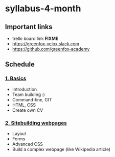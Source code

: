 # syllabus-4-month

## Important links
- trello board link __FIXME__
- https://greenfox-velox.slack.com
- https://github.com/greenfox-academy

## Schedule

### [1. Basics](week-01/)
- Introduction
- Team building :)
- Command-line, GIT
- HTML, CSS
- Create own CV


### [2. Sitebuilding webpages](week-02/)
- Layout
- Forms
- Advanced CSS
- Build a complex webpage (like Wikipedia article)
